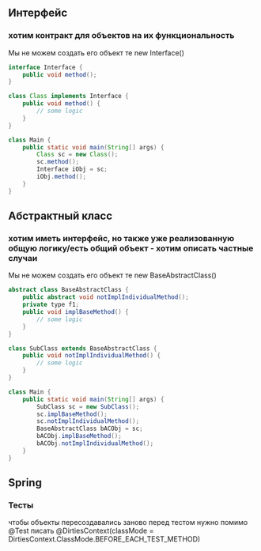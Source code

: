 ## Интерфейс
### хотим контракт для объектов на их функциональность
Мы не можем создать его объект те new Interface()
```java
interface Interface {
    public void method();
}

class Class implements Interface {
    public void method() {
        // some logic
    }
}

class Main {
    public static void main(String[] args) {
        Class sc = new Class();
        sc.method();
        Interface iObj = sc;
        iObj.method();
    }
}
```


## Абстрактный класс

### хотим иметь интерфейс, но также уже реализованную общую логику/есть общий объект - хотим описать частные случаи
Мы не можем создать его объект те new BaseAbstractClass()
```java
abstract class BaseAbstractClass {
    public abstract void notImplIndividualMethod();
    private type f1;
    public void implBaseMethod() {
        // some logic
    }
}

class SubClass extends BaseAbstractClass {
    public void notImplIndividualMethod() {
        // some logic
    }
}

class Main {
    public static void main(String[] args) {
        SubClass sc = new SubClass();
        sc.implBaseMethod();
        sc.notImplIndividualMethod();
        BaseAbstractClass bACObj = sc;
        bACObj.implBaseMethod();
        bACObj.notImplIndividualMethod();
    }
}
```

## Spring
### Тесты
чтобы объекты пересоздавались заново перед тестом нужно помимо @Test писать @DirtiesContext(classMode = DirtiesContext.ClassMode.BEFORE_EACH_TEST_METHOD)
